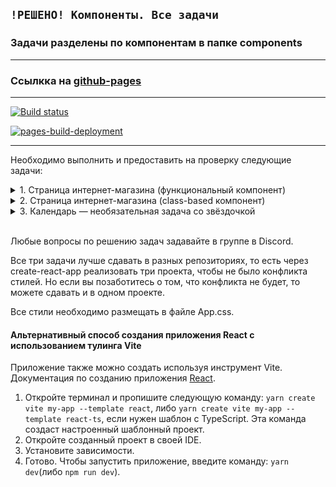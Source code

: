 ## **`!РЕШЕНО! Компоненты. Все задачи`**  
### Задачи разделены по компонентам в папке components

---

### Ссылкка на [github-pages](https://rt-vinsent.github.io/ra16-hw-1/)

---

[![Build status](https://ci.appveyor.com/api/projects/status/15brbkigk8qo4n4p?svg=true)](https://ci.appveyor.com/project/RT-Vinsent/ra16-hw-1)

[![pages-build-deployment](https://github.com/RT-Vinsent/ra16-hw-1/actions/workflows/pages/pages-build-deployment/badge.svg)](https://github.com/RT-Vinsent/ra16-hw-1/actions/workflows/pages/pages-build-deployment)

---

Необходимо выполнить и предоставить на проверку следующие задачи:

<details>
<summary>1. Страница интернет-магазина (функциональный компонент)</summary>

# Страница интернет-магазина

  Необходимо создать React-компонент `ShopItemFunc` (функциональный компонент), с помощью которого мы могли бы реализовывать представление информации о товарах из нашего каталога на сайте в таком виде (компонент обведён пунктирной линией):
  ![Внешний вид страницы после реализации компонента](./res/preview.png)

## Пример использования

  ```jsx
  const item = {
    brand: 'Tiger of Sweden',
    title: 'Leonard coat',
    description: 'Minimalistic coat in cotton-blend',
    descriptionFull: 'Men\'s minimalistic overcoat in cotton-blend. Features a stand-up collar, concealed front closure and single back vent. Slim fit with clean, straight shape. Above-knee length.',
    price: 399,
    currency: '£'
  }

  // Внутри компонента App
  return (
    <div className="container">
      <div className="background-element">
      </div>
      <div className="highlight-window">
        <div className='highlight-overlay'></div>
      </div>
      <div className="window">
        <ShopItemFunc item={item} />
      </div>
    </div>
  )
  ```

## Описание компонента

  Компонент должен иметь один props `item`, в котором он ожидает объект с информацией о товаре со следующими свойствами:

- `brand` — название производителя товара;
- `title` — название товара;
- `description` — краткое описание товара;
- `descriptionFull` — подробное описание товара;
- `price` — цена товара;
- `currency` — валюта товара.

  Компонент должен создавать DOM элемент следующей структуры:

```html
  <div class="main-content">
    <h2>Tiger of Sweden</h2>
    <h1>Leonard coat</h1>
    <h3>Minimalistic coat in cotton-blend</h3>
    <div class="description">
      Men's minimalistic overcoat in cotton-blend. Features a stand-up collar, concealed front closure and single back vent. Slim fit with clean, straight shape. Above-knee length.
    </div>
    <div class="highlight-window mobile"><div class="highlight-overlay"></div></div>
    <div class="divider"></div>
    <div class="purchase-info">
      <div class="price">£399.00</div>
      <button>Добавить в корзину</button>
    </div>
  </div>
```

  Соответственно название производителя необходимо подставить в `h2`, название товара в `h1`, краткое описание в `h3`, подробное описание в `div.description`, цену и валюту в `div.price`. При этом символ валюты должен следовать перед ценой, а цена должна быть представлена с двумя числами после запятой.

## Реализация

  Реализуйте полноценный проект с помощью create-react-app. Для item можете использовать либо тип `object`, либо вынести item в класс и использовать `instanceOf`.

  Используйте расположенный в этом каталоге CSS для стилизации.

</details>

<details><summary>2. Страница интернет-магазина (class-based компонент)</summary>

# Страница интернет-магазина

Необходимо создать React-компонент `ShopItemClass` (class-based компонент), с помощью которого мы могли бы реализовывать представление информации о товарах из нашего каталога на сайте в таком виде (компонент обведён пунктирной линией):
![Внешний вид страницы после реализации компонента](./res/preview.png)

## Пример использования

```jsx
const item = {
  brand: 'Tiger of Sweden',
  title: 'Leonard coat',
  description: 'Minimalistic coat in cotton-blend',
  descriptionFull: 'Men\'s minimalistic overcoat in cotton-blend. Features a stand-up collar, concealed front closure and single back vent. Slim fit with clean, straight shape. Above-knee length.',
  price: 399,
  currency: '£'
}

// Внутри компонента App
return (
  <div className="container">
    <div className="background-element">
    </div>
    <div className="highlight-window">
      <div className='highlight-overlay'></div>
    </div>
    <div className="window">
      <ShopItemClass item={item} />
    </div>
  </div>
)
```

## Описание компонента

Компонент должен иметь один props `item`, в котором он ожидает объект с информацией о товаре со следующими свойствами:

- `brand` — название производителя товара;
- `title` — название товара;
- `description` — краткое описание товара;
- `descriptionFull` — подробное описание товара;
- `price` — цена товара;
- `currency` — валюта товара.

Компонент должен создавать DOM элемент следующей структуры:

```html
<div class="main-content">
  <h2>Tiger of Sweden</h2>
  <h1>Leonard coat</h1>
  <h3>Minimalistic coat in cotton-blend</h3>
  <div class="description">
    Men's minimalistic overcoat in cotton-blend. Features a stand-up collar, concealed front closure and single back vent. Slim fit with clean, straight shape. Above-knee length.
  </div>
  <div class="highlight-window mobile"><div class="highlight-overlay"></div></div>
  <div class="divider"></div>
  <div class="purchase-info">
    <div class="price">£399.00</div>
    <button>Добавить в корзину</button>
  </div>
</div>
```

Соответственно название производителя необходимо подставить в `h2`, название товара в `h1`, краткое описание в `h3`, подробное описание в `div.description`, цену и валюту в `div.price`. При этом символ валюты должен следовать перед ценой, а цена должна быть представлена с двумя числами после запятой.

## Реализация

Реализуйте полноценный проект с помощью create-react-app. Для item можете использовать либо тип `object`, либо вынести item в класс и использовать `instanceOf`.

Используйте расположенный в этом каталоге CSS для стилизации.

</details>

<details>
  <summary>3. Календарь — необязательная задача со звёздочкой</summary>

# Календарь

Создать React-компонет `Calendar` (функциональный компонент), который бы показывал текущую дату и текущий месяц, как показано на картинке:
![Внешний вид компонента](./res/previewCalendar.png)

## Пример использования

```jsx
const now = new Date(2017, 2, 8);

// внутри компонента App:
return (
  <Calendar date={now} />
);
```

## Описание компонента

Компонент должен иметь один атрибут `date`, в котором он ожидает текущую дату, _объект_ `Date`.

Компонент должен создавать DOM элемент следующей структуры:
```html
<div class="ui-datepicker">
  <div class="ui-datepicker-material-header">
    <div class="ui-datepicker-material-day">Среда</div>
    <div class="ui-datepicker-material-date">
      <div class="ui-datepicker-material-day-num">8</div>
      <div class="ui-datepicker-material-month">Марта</div>
      <div class="ui-datepicker-material-year">2017</div>
    </div>
  </div>
  <div class="ui-datepicker-header">
    <div class="ui-datepicker-title">
      <span class="ui-datepicker-month">Март</span>&nbsp;<span class="ui-datepicker-year">2017</span>
    </div>
  </div>
  <table class="ui-datepicker-calendar">
    <colgroup>
      <col>
      <col>
      <col>
      <col>
      <col>
      <col class="ui-datepicker-week-end">
      <col class="ui-datepicker-week-end">
    </colgroup>
    <thead>
      <tr>
        <th scope="col" title="Понедельник">Пн</th>
        <th scope="col" title="Вторник">Вт</th>
        <th scope="col" title="Среда">Ср</th>
        <th scope="col" title="Четверг">Чт</th>
        <th scope="col" title="Пятница">Пт</th>
        <th scope="col" title="Суббота">Сб</th>
        <th scope="col" title="Воскресенье">Вс</th>
      </tr>
    </thead>
    <tbody>
      <tr>
        <td class="ui-datepicker-other-month">27</td>
        <td class="ui-datepicker-other-month">28</td>
        <td>1</td>
        <td>2</td>
        <td>3</td>
        <td>4</td>
        <td>5</td>
      </tr>
      <tr>
        <td>6</td>
        <td>7</td>
        <td class="ui-datepicker-today">8</td>
        <td>9</td>
        <td>10</td>
        <td>11</td>
        <td>12</td>
      </tr>
      <!-- остальные недели -->
    </tbody>
  </table>
</div>
```

Дата, переданная в атрибуте `date`, должна быть выделена классом `ui-datepicker-today`.

Если месяц начинается не с понедельника, то необходимо показать даты предыдущего месяца в этой неделе и пометить их классом `ui-datepicker-other-month`. Аналогично, если месяц заканчивается не в воскресенье, то неделю нужно добить датами следующего месяца и так же их пометить классом `ui-datepicker-other-month`.

День недели на русском языке необходимо поместить в тег `div.ui-datepicker-material-day`, дату в `div.ui-datepicker-material-day-num`, месяц на русском языке в родительном падеже в тег `div.ui-datepicker-material-month`, год в тег `div.ui-datepicker-material-year`.

Также текущий месяц на русском языке в именительном падеже необходимо поместить в тег `span.ui-datepicker-month`, а год в тег `span.ui-datepicker-year`.

## Реализация

При необходимости можете воспользоваться библиотекой Moment.js, установив её через npm, не забудьте, что это не dev-зависимость.

Используйте расположенный в этом каталоге CSS-файл для стилизации.

</details>  
</br>

Любые вопросы по решению задач задавайте в группе в Discord.

Все три задачи лучше сдавать в разных репозиториях, то есть через create-react-app реализовать три проекта, чтобы не
было конфликта стилей. Но если вы позаботитесь о том, что конфликта не будет, то можете сдавать и в одном проекте.

Все стили необходимо размещать в файле App.css.

#### Альтернативный способ создания приложения React с использованием тулинга Vite

Приложение также можно создать используя инструмент Vite.
Документация по созданию приложения [React](https://vitejs.dev/guide/).

1. Откройте терминал и пропишите следующую команду: `yarn create vite my-app --template react`,
   либо `yarn create vite my-app --template react-ts`, если
   нужен шаблон с TypeScript. Эта команда создаст настроенный
   шаблонный проект.
2. Откройте созданный проект в своей IDE.
3. Установите зависимости.
4. Готово. Чтобы запустить приложение, введите команду: `yarn dev`(либо `npm run dev`).
  